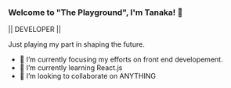 ### Welcome to "The Playground", I'm Tanaka! 👋

|| DEVELOPER || 

Just playing my part in shaping the future. 

- 🔭 I’m currently focusing my efforts on front end developement.
- 🌱 I’m currently learning React.js
- 👯 I’m looking to collaborate on ANYTHING

